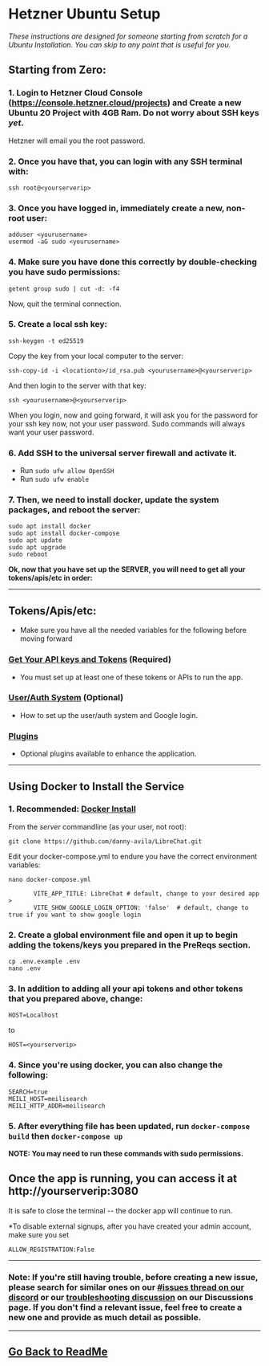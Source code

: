 # Hetzner Ubuntu Setup

*These instructions are designed for someone starting from scratch for a Ubuntu Installation. You can skip to any point that is useful for you.*

## Starting from Zero:

### 1. Login to Hetzner Cloud Console (https://console.hetzner.cloud/projects) and Create a new Ubuntu 20 Project with 4GB Ram. Do not worry about SSH keys *yet*. 

Hetzner will email you the root password. 

### 2. Once you have that, you can login with any SSH terminal with:

```
ssh root@<yourserverip>
```

### 3. Once you have logged in, immediately create a new, non-root user:

```
adduser <yourusername>
usermod -aG sudo <yourusername>
```

### 4. Make sure you have done this correctly by double-checking you have sudo permissions:

```
getent group sudo | cut -d: -f4
```

Now, quit the terminal connection.

### 5. Create a local ssh key:

```
ssh-keygen -t ed25519
```

Copy the key from your local computer to the server:
```
ssh-copy-id -i <locationto>/id_rsa.pub <yourusername>@<yourserverip>
```

And then login to the server with that key:
```
ssh <yourusername>@<yourserverip>
```

When you login, now and going forward, it will ask you for the password for your ssh key now, not your user password. Sudo commands will always want your user password.

### 6. Add SSH to the universal server firewall and activate it.

- Run `sudo ufw allow OpenSSH`
- Run `sudo ufw enable`


### 7. Then, we need to install docker, update the system packages, and reboot the server:
```
sudo apt install docker
sudo apt install docker-compose
sudo apt update
sudo apt upgrade
sudo reboot
```

**Ok, now that you have set up the SERVER, you will need to get all your tokens/apis/etc in order:**

---

## Tokens/Apis/etc:
- Make sure you have all the needed variables for the following before moving forward
### [Get Your API keys and Tokens](../install/apis_and_tokens.md) (Required)
- You must set up at least one of these tokens or APIs to run the app.
### [User/Auth System](../features/user_auth_system.md) (Optional)
- How to set up the user/auth system and Google login.
### [Plugins](../features/plugins/introduction.md)
- Optional plugins available to enhance the application.

---

## Using Docker to Install the Service

### 1. **Recommended: [Docker Install](../install/docker_install.md)**
From the *server* commandline (as your user, not root):

```
git clone https://github.com/danny-avila/LibreChat.git
```

Edit your docker-compose.yml to endure you have the correct environment variables:

```
nano docker-compose.yml
```

```
       VITE_APP_TITLE: LibreChat # default, change to your desired app >
       VITE_SHOW_GOOGLE_LOGIN_OPTION: 'false'  # default, change to true if you want to show google login
```       

### 2. Create a global environment file and open it up to begin adding the tokens/keys you prepared in the PreReqs section.
```
cp .env.example .env
nano .env
```

### 3. In addition to adding all your api tokens and other tokens that you prepared above, change:

```
HOST=Localhost 
```
to 
```
HOST=<yourserverip>
```

### 4. Since you're using docker, you can also change the following:

```
SEARCH=true
MEILI_HOST=meilisearch
MEILI_HTTP_ADDR=meilisearch
```

### 5. After everything file has been updated, run  `docker-compose build` then `docker-compose up`


**NOTE: You may need to run these commands with sudo permissions.**

## Once the app is running, you can access it at http://yourserverip:3080

It is safe to close the terminal -- the docker app will continue to run.

*To disable external signups, after you have created your admin account, make sure you set 
```
ALLOW_REGISTRATION:False 
```

---

### Note: If you're still having trouble, before creating a new issue, please search for similar ones on our [#issues thread on our discord](https://discord.gg/weqZFtD9C4) or our [troubleshooting discussion](https://github.com/danny-avila/LibreChat/discussions/new?category=troubleshooting) on our Discussions page. If you don't find a relevant issue, feel free to create a new one and provide as much detail as possible.

---

## [Go Back to ReadMe](../../README.md)
